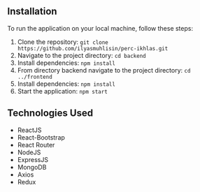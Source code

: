 ## Installation

To run the application on your local machine, follow these steps:

1. Clone the repository: `git clone https://github.com/ilyasmuhlisin/perc-ikhlas.git`
2. Navigate to the project directory: `cd backend`
3. Install dependencies: `npm install`
4. From directory backend navigate to the project directory: `cd ../frontend`
5. Install dependencies: `npm install`
6. Start the application: `npm start`

## Technologies Used

- ReactJS
- React-Bootstrap
- React Router
- NodeJS
- ExpressJS
- MongoDB
- Axios
- Redux
